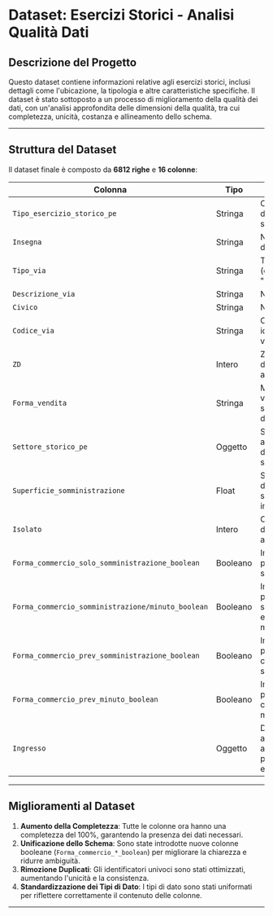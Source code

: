 
# Dataset: Esercizi Storici - Analisi Qualità Dati

## Descrizione del Progetto

Questo dataset contiene informazioni relative agli esercizi storici, inclusi dettagli come l'ubicazione, la tipologia e altre caratteristiche specifiche. Il dataset è stato sottoposto a un processo di miglioramento della qualità dei dati, con un'analisi approfondita delle dimensioni della qualità, tra cui completezza, unicità, costanza e allineamento dello schema.

---

## Struttura del Dataset

Il dataset finale è composto da **6812 righe** e **16 colonne**:

| Colonna                                           | Tipo       | Descrizione                                                                                      |
|--------------------------------------------------|------------|--------------------------------------------------------------------------------------------------|
| `Tipo_esercizio_storico_pe`                      | Stringa    | Categoria dell'esercizio storico.                                                               |
| `Insegna`                                        | Stringa    | Nome dell'esercizio.                                                                             |
| `Tipo_via`                                       | Stringa    | Tipologia della via (es. "via", "piazza", ecc.).                                                 |
| `Descrizione_via`                                | Stringa    | Nome della via.                                                                                 |
| `Civico`                                         | Stringa    | Numero civico.                                                                                  |
| `Codice_via`                                     | Stringa    | Codice identificativo della via.                                                                |
| `ZD`                                             | Intero     | Zona demografica associata.                                                                     |
| `Forma_vendita`                                  | Stringa    | Modalità di vendita (es. somministrazione, dettaglio, ecc.).                                     |
| `Settore_storico_pe`                             | Oggetto    | Settore di appartenenza dell'esercizio storico.                                                 |
| `Superficie_somministrazione`                    | Float      | Superficie dedicata alla somministrazione in metri quadrati.                                    |
| `Isolato`                                        | Intero     | Codice dell'isolato di appartenenza.                                                            |
| `Forma_commercio_solo_somministrazione_boolean`  | Booleano   | Indica se è presente solo somministrazione.                                                     |
| `Forma_commercio_somministrazione/minuto_boolean`| Booleano   | Indica se è presente somministrazione e vendita al minuto.                                      |
| `Forma_commercio_prev_somministrazione_boolean`  | Booleano   | Indica se è previsto il commercio con somministrazione.                                         |
| `Forma_commercio_prev_minuto_boolean`            | Booleano   | Indica se è previsto il commercio al minuto.                                                   |
| `Ingresso`                                       | Oggetto    | Dettagli relativi all'ingresso (es. accessibilità, posizionamento, ecc.).                       |

---

## Miglioramenti al Dataset

1. **Aumento della Completezza**: Tutte le colonne ora hanno una completezza del 100%, garantendo la presenza dei dati necessari.
2. **Unificazione dello Schema**: Sono state introdotte nuove colonne booleane (`Forma_commercio_*_boolean`) per migliorare la chiarezza e ridurre ambiguità.
3. **Rimozione Duplicati**: Gli identificatori univoci sono stati ottimizzati, aumentando l'unicità e la consistenza.
4. **Standardizzazione dei Tipi di Dato**: I tipi di dato sono stati uniformati per riflettere correttamente il contenuto delle colonne.

---

